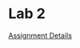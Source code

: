 # Lab 2

[Assignment Details](https://github.com/Mikecamdo/AssemblyLanguage/blob/main/Lab%202/Lab02_UnsignedArithmetic.pdf)
